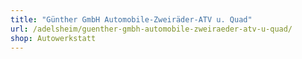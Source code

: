 ```yaml
---
title: "Günther GmbH Automobile-Zweiräder-ATV u. Quad"
url: /adelsheim/guenther-gmbh-automobile-zweiraeder-atv-u-quad/
shop: Autowerkstatt
---
```

